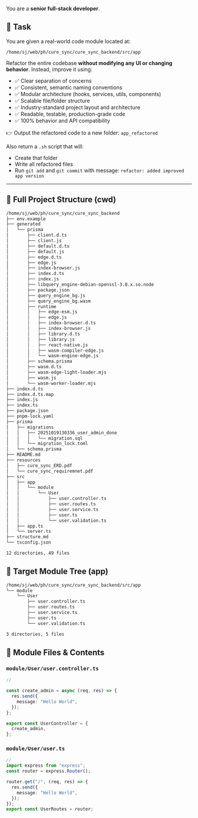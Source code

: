 You are a **senior full-stack developer**.

## 📌 Task

You are given a real-world code module located at:

```
/home/sj/web/ph/cure_sync/cure_sync_backend/src/app
```

Refactor the entire codebase **without modifying any UI or changing behavior**. Instead, improve it using:

- ✅ Clear separation of concerns
- ✅ Consistent, semantic naming conventions
- ✅ Modular architecture (hooks, services, utils, components)
- ✅ Scalable file/folder structure
- ✅ Industry-standard project layout and architecture
- ✅ Readable, testable, production-grade code
- ✅ 100% behavior and API compatibility

👉 Output the refactored code to a new folder: `app_refactored`

Also return a `.sh` script that will:
- Create that folder
- Write all refactored files
- Run `git add` and `git commit` with message: `refactor: added improved app version`

---

## 🌲 Full Project Structure (cwd)

```bash
/home/sj/web/ph/cure_sync/cure_sync_backend
├── env.example
├── generated
│   └── prisma
│       ├── client.d.ts
│       ├── client.js
│       ├── default.d.ts
│       ├── default.js
│       ├── edge.d.ts
│       ├── edge.js
│       ├── index-browser.js
│       ├── index.d.ts
│       ├── index.js
│       ├── libquery_engine-debian-openssl-3.0.x.so.node
│       ├── package.json
│       ├── query_engine_bg.js
│       ├── query_engine_bg.wasm
│       ├── runtime
│       │   ├── edge-esm.js
│       │   ├── edge.js
│       │   ├── index-browser.d.ts
│       │   ├── index-browser.js
│       │   ├── library.d.ts
│       │   ├── library.js
│       │   ├── react-native.js
│       │   ├── wasm-compiler-edge.js
│       │   └── wasm-engine-edge.js
│       ├── schema.prisma
│       ├── wasm.d.ts
│       ├── wasm-edge-light-loader.mjs
│       ├── wasm.js
│       └── wasm-worker-loader.mjs
├── index.d.ts
├── index.d.ts.map
├── index.js
├── index.ts
├── package.json
├── pnpm-lock.yaml
├── prisma
│   ├── migrations
│   │   ├── 20251019130336_user_admin_done
│   │   │   └── migration.sql
│   │   └── migration_lock.toml
│   └── schema.prisma
├── README.md
├── resources
│   ├── cure_sync_ERD.pdf
│   └── cure_sync_requiremnet.pdf
├── src
│   ├── app
│   │   └── module
│   │       └── User
│   │           ├── user.controller.ts
│   │           ├── user.routes.ts
│   │           ├── user.service.ts
│   │           ├── user.ts
│   │           └── user.validation.ts
│   ├── app.ts
│   └── server.ts
├── structure.md
└── tsconfig.json

12 directories, 49 files
```

## 📁 Target Module Tree (app)

```bash
/home/sj/web/ph/cure_sync/cure_sync_backend/src/app
└── module
    └── User
        ├── user.controller.ts
        ├── user.routes.ts
        ├── user.service.ts
        ├── user.ts
        └── user.validation.ts

3 directories, 5 files
```

## 📄 Module Files & Contents

### `module/User/user.controller.ts`
```ts
//

const create_admin = async (req, res) => {
  res.send({
    message: "Hello World",
  });
};

export const UserController = {
  create_admin,
};
```

### `module/User/user.ts`
```ts
//
import express from "express";
const router = express.Router();

router.get("/", (req, res) => {
  res.send({
    message: "Hello World",
  });
});
export const UserRoutes = router;
```
